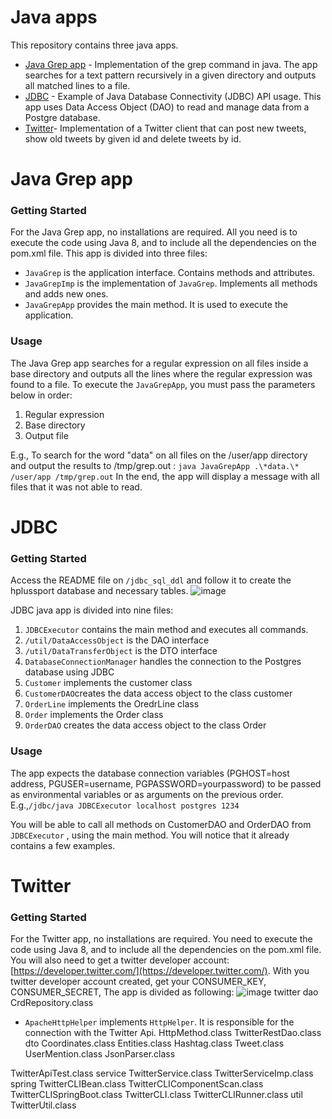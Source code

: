 # Java apps
This repository contains three java apps.
- [Java Grep app](#grep) - Implementation of the grep command in java. The app searches for a text pattern recursively in a given directory and outputs all matched lines to a file.
- [JDBC](#jdbc) - Example of Java Database Connectivity (JDBC) API usage. This app uses Data Access Object (DAO) to read and manage data from a Postgre database.
- [Twitter](#twitter)- Implementation of a Twitter client that can post new tweets, show old tweets by given id and delete tweets by id.
<a name="grep"></a>
# Java Grep app
### Getting Started
For the Java Grep app, no installations are required. All you need is to execute the code using Java 8, and to include all the dependencies on the pom.xml file.
This app is divided into three files:
 - `JavaGrep` is the application interface. Contains methods and attributes.
 - `JavaGrepImp` is the implementation of `JavaGrep`. Implements all methods and adds new ones.
 - `JavaGrepApp` provides the main method. It is used to execute the application.

### Usage
The Java Grep app searches for a regular expression on all files inside a base directory and outputs all the lines where the regular expression was found to a file.
To execute the `JavaGrepApp`, you must pass the parameters below in order:
 1. Regular expression
 2. Base directory
 3. Output file

E.g., To search for the word "data" on all files on the /user/app directory and output the results to /tmp/grep.out :
 `java JavaGrepApp .\*data.\* /user/app /tmp/grep.out`
 In the end, the app will display a message with all files that it was not able to read.
<a name="jdbc"></a>
 # JDBC 
  ### Getting Started
 Access the README file on `/jdbc_sql_ddl` and follow it to create the hplussport database and necessary tables.
![image](https://drive.google.com/uc?export=view&id=1AwyghOuU2UBMr6_ysmbk2eKSufjbwx6_)
  
  JDBC java app is divided into nine files:
 1. `JDBCExecutor` contains the main method and executes all commands.
 2. `/util/DataAccessObject` is the DAO interface
 3. `/util/DataTransferObject` is the DTO interface
 4. `DatabaseConnectionManager` handles the connection to the Postgres database using JDBC
 5. `Customer` implements the customer class
 6. `CustomerDAO`creates the data access object to the class customer
 7. `OrderLine` implements the OredrLine class
 8. `Order` implements the Order class
 9. `OrderDAO` creates the data access object to the class Order

### Usage
The app expects the database connection variables (PGHOST=host address, PGUSER=username, PGPASSWORD=yourpassword) to be passed as environmental variables or as arguments on the previous order.
E.g.,`/jdbc/java JDBCExecutor localhost postgres 1234`

You will be able to call all methods on CustomerDAO and OrderDAO from `JDBCExecutor` , using the main method. You will notice that it already contains a few examples.

 <a name="twitter"></a>
 # Twitter
 ### Getting Started
 For the Twitter app, no installations are required. You need to execute the code using Java 8, and to include all the dependencies on the pom.xml file.
 You will also need to get a twitter developer account:[https://developer.twitter.com/](https://developer.twitter.com/). 
 With you twitter developer account created, get your CONSUMER_KEY, CONSUMER_SECRET,
 The app is divided as following:
 ![image](https://drive.google.com/uc?export=view&id=1_RH6sYWUKTJ6hStQWGrE5zPPkxRRPPCn)
 twitter
   dao
CrdRepository.class
- `ApacheHttpHelper` implements `HttpHelper`. It is responsible for the connection with the Twitter Api.
HttpMethod.class
TwitterRestDao.class
dto
Coordinates.class
Entities.class
Hashtag.class
Tweet.class
UserMention.class
JsonParser.class

TwitterApiTest.class
service
TwitterService.class
TwitterServiceImp.class
spring
TwitterCLIBean.class
TwitterCLIComponentScan.class
TwitterCLISpringBoot.class
TwitterCLI.class
TwitterCLIRunner.class
util
TwitterUtil.class

<!--stackedit_data:
eyJoaXN0b3J5IjpbMTU2NTY5NjkxOSwxOTE3Mzk5Mzg4LC0xMz
c1MzUyNTQ1LC0zOTA5NTkxMjcsLTc0NTY4NjcwOCwxNDQ1ODIx
NjQ3LC0xNTEyODk5Mzg2LDExMDkxMTUxMTQsLTcwNDIzMjQ5Ny
wtMTY0NzI3NzU5MiwtMTI5MjkxNjIxMiw4NzMxMTEwMDMsLTE0
Mjk1MjU0MTYsLTIwODEzNDQ0MDAsLTQ2NzU2OTk4OSwxODY3MT
QxNzI3LC0xNjk4ODAxMjU3LDIwNDE0NDI5NjVdfQ==
-->